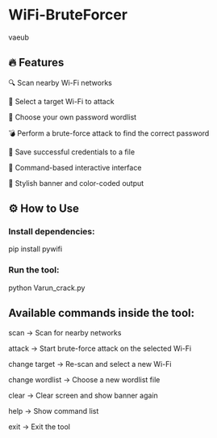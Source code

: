 # WiFi-BruteForcer
vaeub
## 🔥 Features
🔍 Scan nearby Wi-Fi networks

🎯 Select a target Wi-Fi to attack

📝 Choose your own password wordlist

💣 Perform a brute-force attack to find the correct password

📄 Save successful credentials to a file

🧠 Command-based interactive interface

🎨 Stylish banner and color-coded output

## ⚙️ How to Use
### Install dependencies:
pip install pywifi


### Run the tool:
python Varun_crack.py


## Available commands inside the tool:

scan → Scan for nearby networks

attack → Start brute-force attack on the selected Wi-Fi

change target → Re-scan and select a new Wi-Fi

change wordlist → Choose a new wordlist file

clear → Clear screen and show banner again

help → Show command list

exit → Exit the tool
